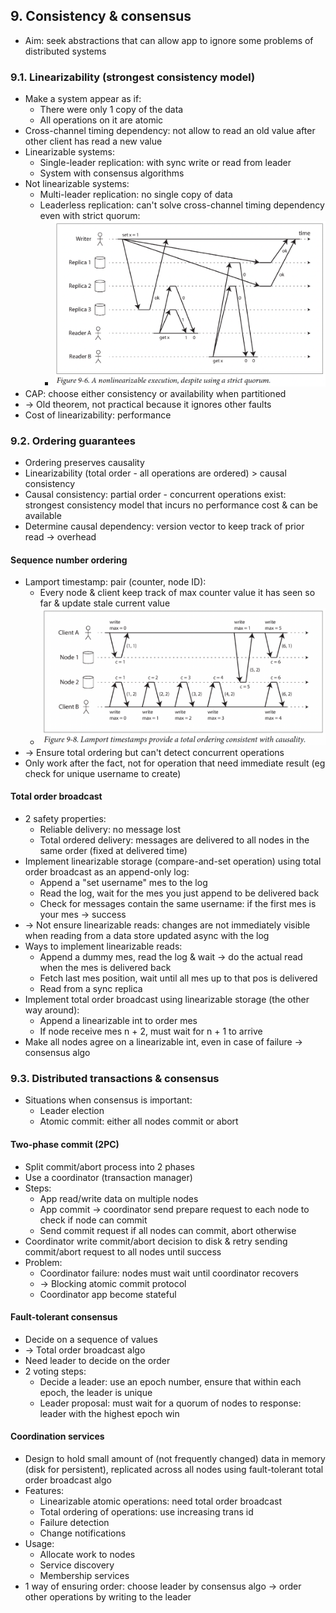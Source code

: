 ## 9. Consistency & consensus
- Aim: seek abstractions that can allow app to ignore some problems of distributed systems
### 9.1. Linearizability (strongest consistency model)
- Make a system appear as if:
  - There were only 1 copy of the data
  - All operations on it are atomic
- Cross-channel timing dependency: not allow to read an old value after other client has read a new value
- Linearizable systems:
  - Single-leader replication: with sync write or read from leader
  - System with consensus algorithms
- Not linearizable systems:
  - Multi-leader replication: no single copy of data
  - Leaderless replication: can't solve cross-channel timing dependency even with strict quorum:
    - <img src="./resources/9.6.png" width="500">
- CAP: choose either consistency or availability when partitioned 
- -> Old theorem, not practical because it ignores other faults
- Cost of linearizability: performance
### 9.2. Ordering guarantees
- Ordering preserves causality
- Linearizability (total order - all operations are ordered) > causal consistency
- Causal consistency: partial order - concurrent operations exist:
strongest consistency model that incurs no performance cost & can be available
- Determine causal dependency: version vector to keep track of prior read -> overhead
#### Sequence number ordering
- Lamport timestamp: pair (counter, node ID):
  - Every node & client keep track of max counter value it has seen so far & update stale current value
  - <img src="./resources/9.8.png" width="500">
- -> Ensure total ordering but can't detect concurrent operations
- Only work after the fact, not for operation that need immediate result (eg check for unique username to create)
#### Total order broadcast
- 2 safety properties:
  - Reliable delivery: no message lost
  - Total ordered delivery: messages are delivered to all nodes in the same order (fixed at delivered time)
- Implement linearizable storage (compare-and-set operation) using total order broadcast as an append-only log:
  - Append a "set username" mes to the log
  - Read the log, wait for the mes you just append to be delivered back
  - Check for messages contain the same username: if the first mes is your mes -> success 
- -> Not ensure linearizable reads: changes are not immediately visible when reading from a data store updated async with the log
- Ways to implement linearizable reads:
  - Append a dummy mes, read the log & wait -> do the actual read when the mes is delivered back
  - Fetch last mes position, wait until all mes up to that pos is delivered
  - Read from a sync replica
- Implement total order broadcast using linearizable storage (the other way around):
  - Append a linearizable int to order mes
  - If node receive mes n + 2, must wait for n + 1 to arrive
- Make all nodes agree on a linearizable int, even in case of failure -> consensus algo
### 9.3. Distributed transactions & consensus
- Situations when consensus is important:
  - Leader election
  - Atomic commit: either all nodes commit or abort
#### Two-phase commit (2PC)
- Split commit/abort process into 2 phases
- Use a coordinator (transaction manager)
- Steps:
  - App read/write data on multiple nodes
  - App commit -> coordinator send prepare request to each node to check if node can commit
  - Send commit request if all nodes can commit, abort otherwise
- Coordinator write commit/abort decision to disk & retry sending commit/abort request to all nodes until success
- Problem:
  - Coordinator failure: nodes must wait until coordinator recovers 
  - -> Blocking atomic commit protocol
  - Coordinator app become stateful
#### Fault-tolerant consensus
- Decide on a sequence of values
- -> Total order broadcast algo
- Need leader to decide on the order
- 2 voting steps:
  - Decide a leader: use an epoch number, ensure that within each epoch, the leader is unique
  - Leader proposal: must wait for a quorum of nodes to response: leader with the highest epoch win
#### Coordination services
- Design to hold small amount of (not frequently changed) data in memory (disk for persistent),
replicated across all nodes using fault-tolerant total order broadcast algo
- Features:
  - Linearizable atomic operations: need total order broadcast
  - Total ordering of operations: use increasing trans id
  - Failure detection
  - Change notifications
- Usage:
  - Allocate work to nodes
  - Service discovery
  - Membership services
- 1 way of ensuring order: choose leader by consensus algo -> order other operations by writing to the leader
